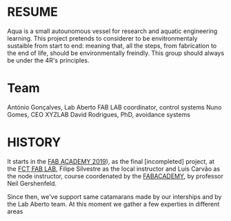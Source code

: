 # RESUME
Aqua is a small autounomous vessel for research and aquatic engineering learning. 
This project pretends to considerer to be envitronmentaly sustaible from start to end: meaning that,
all the steps, from fabrication to the end of life, should be environmentally freindly. This group should
always be under the 4R's principles. 

# Team
António Gonçalves, Lab Aberto FAB LAB coordinator, control systems
Nuno Gomes, CEO XYZLAB
David Rodrigues, PhD, avoidance systems

# HISTORY
It starts in the [FAB ACADEMY 2019](https://fabacademy.org/2019/labs/fct/students/antonio-gomes/)), as the final [incompleted] project, at the [FCT FAB LAB](https://www.fctfablab.fct.unl.pt/), Filipe Silvestre as the local instructor and Luís Carvão as the node instructor, course coordenated by the [FABACADEMY](https://fabacademy.org/), by professor Neil Gershenfeld.

Since then, we've support same catamarans made by our interships and by the Lab Aberto team. At this moment we gather a few experties in different areas 
